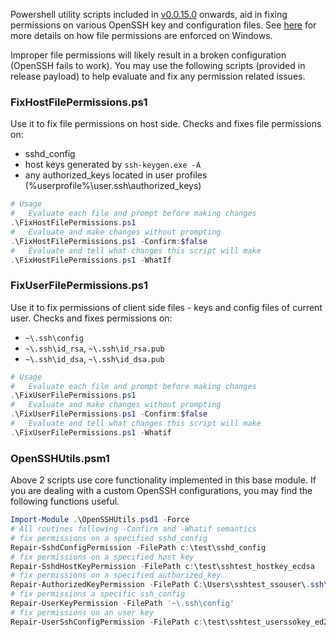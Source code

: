 Powershell utility scripts included in [v0.0.15.0](https://github.com/PowerShell/Win32-OpenSSH/releases/tag/v0.0.15.0) onwards, aid in fixing permissions on various OpenSSH key and configuration files. See [here](https://github.com/PowerShell/Win32-OpenSSH/wiki/Security-protection-of-various-files-in-Win32-OpenSSH) for more details on how file permissions are enforced on Windows. 

Improper file permissions will likely result in a broken configuration (OpenSSH fails to work). You may use the following scripts (provided in release payload) to help evaluate and fix any permission related issues.

### FixHostFilePermissions.ps1
Use it to fix file permissions on host side. Checks and fixes file permissions on:
 - sshd_config
 - host keys generated by `ssh-keygen.exe -A`
 - any authorized_keys located in user profiles (%userprofile%\user\.ssh\authorized_keys)

```PowerShell
# Usage
#   Evaluate each file and prompt before making changes
.\FixHostFilePermissions.ps1
#   Evaluate and make changes without prompting
.\FixHostFilePermissions.ps1 -Confirm:$false
#   Evaluate and tell what changes this script will make
.\FixHostFilePermissions.ps1 -WhatIf
```

### FixUserFilePermissions.ps1
Use it to fix permissions of client side files - keys and config files of current user. Checks and fixes permissions on: 
 - `~\.ssh\config`
 - `~\.ssh\id_rsa`, `~\.ssh\id_rsa.pub`
 - `~\.ssh\id_dsa`, `~\.ssh\id_dsa.pub`

```PowerShell
# Usage
#   Evaluate each file and prompt before making changes
.\FixUserFilePermissions.ps1
#   Evaluate and make changes without prompting
.\FixUserFilePermissions.ps1 -Confirm:$false
#   Evaluate and tell what changes this script will make
.\FixUserFilePermissions.ps1 -Whatif
```

### OpenSSHUtils.psm1
Above 2 scripts use core functionality implemented in this base module. If you are dealing with a custom OpenSSH configurations, you may find the following functions useful. 
```PowerShell
Import-Module .\OpenSSHUtils.psd1 -Force
# All routines following -Confirm and -Whatif semantics
# fix permissions on a specified sshd_config
Repair-SshdConfigPermission -FilePath c:\test\sshd_config
# fix permissions on a specified host key
Repair-SshdHostKeyPermission -FilePath c:\test\sshtest_hostkey_ecdsa
# fix permissions on a specified authorized_key
Repair-AuthorizedKeyPermission -FilePath C:\Users\sshtest_ssouser\.ssh\authorized_keys
# fix permissions a specific ssh_config
Repair-UserKeyPermission -FilePath '~\.ssh\config'
# fix permissions on an user key
Repair-UserSshConfigPermission -FilePath c:\test\sshtest_userssokey_ed25519
```